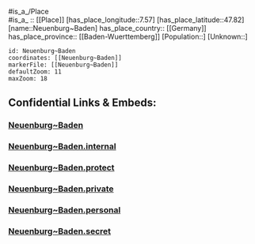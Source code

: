 ﻿---
location: [47.82,7.57] 
mapzoom: [7,12] 
mapmarker: city 
type: City
tags:
- geo/City


SpocWebEntityId: 32807
isDeleted: false
confidential: public

---
#is_a_/Place  
#is_a_ :: [[Place]] 
[has_place_longitude::7.57] 
[has_place_latitude::47.82] 
[name::Neuenburg~Baden] 
has_place_country:: [[Germany]]  
has_place_province:: [[Baden-Wuerttemberg]] 
[Population::] 
[Unknown::] 


```leaflet
id: Neuenburg~Baden
coordinates: [[Neuenburg~Baden]] 
markerFile: [[Neuenburg~Baden]] 
defaultZoom: 11 
maxZoom: 18
```


## Confidential Links & Embeds: 

### [Neuenburg~Baden](/_public/Earth/Continent/Europe/Europe~Central/Germany/Germany~West/Baden-Wuerttemberg/counties~BW/Breisgau-Schwarzw/cities~Breisgau-SW/Neuenburg~Rhein/City/Neuenburg~Baden.md) 

### [Neuenburg~Baden.internal](/_internal/Earth/Continent/Europe/Europe~Central/Germany/Germany~West/Baden-Wuerttemberg/counties~BW/Breisgau-Schwarzw/cities~Breisgau-SW/Neuenburg~Rhein/City/Neuenburg~Baden.internal.md) 

### [Neuenburg~Baden.protect](/_protect/Earth/Continent/Europe/Europe~Central/Germany/Germany~West/Baden-Wuerttemberg/counties~BW/Breisgau-Schwarzw/cities~Breisgau-SW/Neuenburg~Rhein/City/Neuenburg~Baden.protect.md) 

### [Neuenburg~Baden.private](/_private/Earth/Continent/Europe/Europe~Central/Germany/Germany~West/Baden-Wuerttemberg/counties~BW/Breisgau-Schwarzw/cities~Breisgau-SW/Neuenburg~Rhein/City/Neuenburg~Baden.private.md) 

### [Neuenburg~Baden.personal](/_personal/Earth/Continent/Europe/Europe~Central/Germany/Germany~West/Baden-Wuerttemberg/counties~BW/Breisgau-Schwarzw/cities~Breisgau-SW/Neuenburg~Rhein/City/Neuenburg~Baden.personal.md) 

### [Neuenburg~Baden.secret](/_secret/Earth/Continent/Europe/Europe~Central/Germany/Germany~West/Baden-Wuerttemberg/counties~BW/Breisgau-Schwarzw/cities~Breisgau-SW/Neuenburg~Rhein/City/Neuenburg~Baden.secret.md) 
